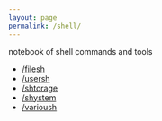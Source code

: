 ```yaml
---
layout: page
permalink: /shell/
---
```


notebook of shell commands and tools<br>

- <a href="{{ '/filesh/' | prepend: site.baseurl | prepend: site.url }}">/filesh</a><br>
- <a href="{{ '/usersh/' | prepend: site.baseurl | prepend: site.url }}">/usersh</a><br>
- <a href="{{ '/shtorage/' | prepend: site.baseurl | prepend: site.url }}">/shtorage</a><br>
- <a href="{{ '/shystem/' | prepend: site.baseurl | prepend: site.url }}">/shystem</a><br>
- <a href="{{ '/varioush/' | prepend: site.baseurl | prepend: site.url }}">/varioush</a>
